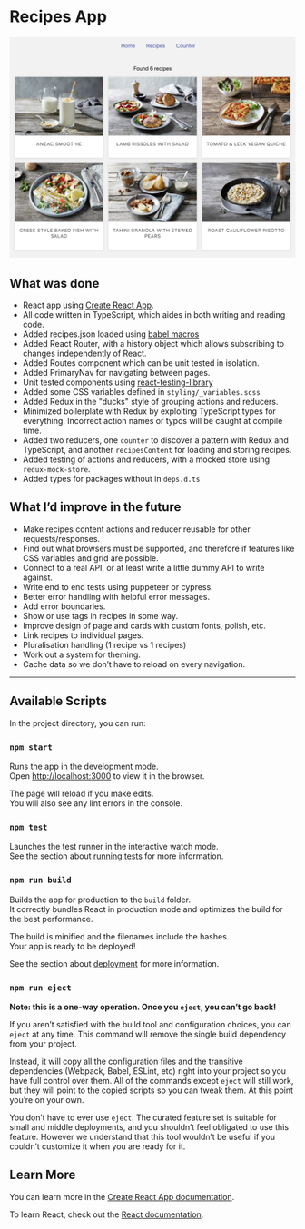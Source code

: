 # Recipes App

![Screenshot of the recipes app](./docs/screenshot.png)

## What was done

- React app using [Create React App](https://github.com/facebook/create-react-app).
- All code written in TypeScript, which aides in both writing and reading code.
- Added recipes.json loaded using [babel macros](https://github.com/kentcdodds/babel-plugin-macros)
- Added React Router, with a history object which allows subscribing to changes independently of React.
- Added Routes component which can be unit tested in isolation.
- Added PrimaryNav for navigating between pages.
- Unit tested components using [react-testing-library](https://github.com/testing-library/react-testing-library)
- Added some CSS variables defined in `styling/_variables.scss`
- Added Redux in the "ducks" style of grouping actions and reducers.
- Minimized boilerplate with Redux by exploiting TypeScript types for everything. Incorrect action names or typos will be caught at compile time.
- Added two reducers, one `counter` to discover a pattern with Redux and TypeScript, and another `recipesContent` for loading and storing recipes.
- Added testing of actions and reducers, with a mocked store using `redux-mock-store`.
- Added types for packages without in `deps.d.ts`

## What I’d improve in the future

- Make recipes content actions and reducer reusable for other requests/responses.
- Find out what browsers must be supported, and therefore if features like CSS variables and grid are possible.
- Connect to a real API, or at least write a little dummy API to write against.
- Write end to end tests using puppeteer or cypress.
- Better error handling with helpful error messages.
- Add error boundaries.
- Show or use tags in recipes in some way.
- Improve design of page and cards with custom fonts, polish, etc.
- Link recipes to individual pages.
- Pluralisation handling (1 recipe vs 1 recipes)
- Work out a system for theming.
- Cache data so we don’t have to reload on every navigation.

----

## Available Scripts

In the project directory, you can run:

### `npm start`

Runs the app in the development mode.<br>
Open [http://localhost:3000](http://localhost:3000) to view it in the browser.

The page will reload if you make edits.<br>
You will also see any lint errors in the console.

### `npm test`

Launches the test runner in the interactive watch mode.<br>
See the section about [running tests](https://facebook.github.io/create-react-app/docs/running-tests) for more information.

### `npm run build`

Builds the app for production to the `build` folder.<br>
It correctly bundles React in production mode and optimizes the build for the best performance.

The build is minified and the filenames include the hashes.<br>
Your app is ready to be deployed!

See the section about [deployment](https://facebook.github.io/create-react-app/docs/deployment) for more information.

### `npm run eject`

**Note: this is a one-way operation. Once you `eject`, you can’t go back!**

If you aren’t satisfied with the build tool and configuration choices, you can `eject` at any time. This command will remove the single build dependency from your project.

Instead, it will copy all the configuration files and the transitive dependencies (Webpack, Babel, ESLint, etc) right into your project so you have full control over them. All of the commands except `eject` will still work, but they will point to the copied scripts so you can tweak them. At this point you’re on your own.

You don’t have to ever use `eject`. The curated feature set is suitable for small and middle deployments, and you shouldn’t feel obligated to use this feature. However we understand that this tool wouldn’t be useful if you couldn’t customize it when you are ready for it.

## Learn More

You can learn more in the [Create React App documentation](https://facebook.github.io/create-react-app/docs/getting-started).

To learn React, check out the [React documentation](https://reactjs.org/).

